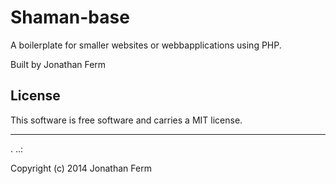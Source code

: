 Shaman-base
==================
 
A boilerplate for smaller websites or webbapplications using PHP.
 
Built by Jonathan Ferm
 
License 
------------------
 
This software is free software and carries a MIT license.
 
 
------------------
 .
..:
 
Copyright (c) 2014 Jonathan Ferm
 